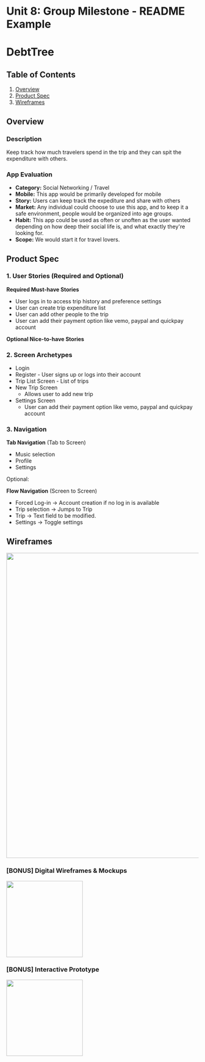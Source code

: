 Unit 8: Group Milestone - README Example
===
# DebtTree

## Table of Contents
1. [Overview](#Overview)
1. [Product Spec](#Product-Spec)
1. [Wireframes](#Wireframes)

## Overview
### Description
Keep track how much travelers spend in the trip and they can spit the expenditure with others.

### App Evaluation
- **Category:** Social Networking / Travel
- **Mobile:** This app would be primarily developed for mobile
- **Story:** Users can keep track the expediture and share with others
- **Market:** Any individual could choose to use this app, and to keep it a safe environment, people would be organized into age groups.
- **Habit:** This app could be used as often or unoften as the user wanted depending on how deep their social life is, and what exactly they're looking for.
- **Scope:** We would start it for travel lovers.

## Product Spec
### 1. User Stories (Required and Optional)

**Required Must-have Stories**

* User logs in to access trip history and preference settings
* User can create trip expenditure list
* User can add other people to the trip
* User can add their payment option like vemo, paypal and quickpay account

**Optional Nice-to-have Stories**

### 2. Screen Archetypes

* Login 
* Register - User signs up or logs into their account
* Trip List Screen - List of trips
* New Trip Screen 
   * Allows user to add new trip 
* Settings Screen
   * User can add their payment option like vemo, paypal and quickpay account

### 3. Navigation

**Tab Navigation** (Tab to Screen)

* Music selection
* Profile
* Settings

Optional:

**Flow Navigation** (Screen to Screen)
* Forced Log-in -> Account creation if no log in is available
* Trip selection -> Jumps to Trip
* Trip -> Text field to be modified. 
* Settings -> Toggle settings

## Wireframes
<img src="https://i.imgur.com/9CrjH1K.jpg" width=800><br>

### [BONUS] Digital Wireframes & Mockups
<img src="https://i.imgur.com/lYHn37F.jpg" height=200>

### [BONUS] Interactive Prototype
<img src="https://i.imgur.com/AiKfE5g.gif" width=200>
